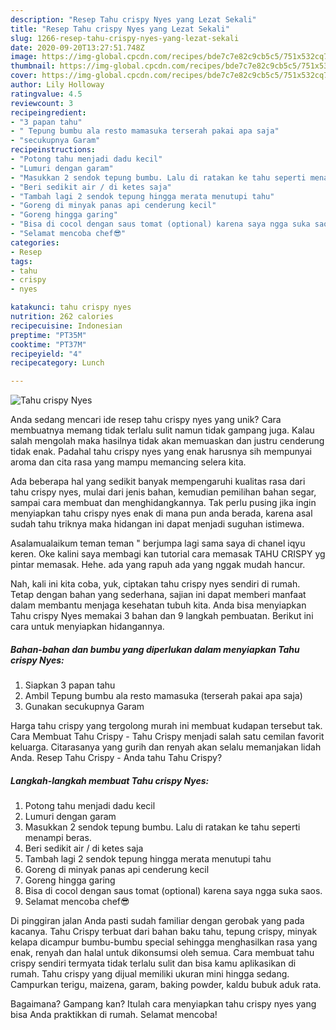 ```yaml
---
description: "Resep Tahu crispy Nyes yang Lezat Sekali"
title: "Resep Tahu crispy Nyes yang Lezat Sekali"
slug: 1266-resep-tahu-crispy-nyes-yang-lezat-sekali
date: 2020-09-20T13:27:51.748Z
image: https://img-global.cpcdn.com/recipes/bde7c7e82c9cb5c5/751x532cq70/tahu-crispy-nyes-foto-resep-utama.jpg
thumbnail: https://img-global.cpcdn.com/recipes/bde7c7e82c9cb5c5/751x532cq70/tahu-crispy-nyes-foto-resep-utama.jpg
cover: https://img-global.cpcdn.com/recipes/bde7c7e82c9cb5c5/751x532cq70/tahu-crispy-nyes-foto-resep-utama.jpg
author: Lily Holloway
ratingvalue: 4.5
reviewcount: 3
recipeingredient:
- "3 papan tahu"
- " Tepung bumbu ala resto mamasuka terserah pakai apa saja"
- "secukupnya Garam"
recipeinstructions:
- "Potong tahu menjadi dadu kecil"
- "Lumuri dengan garam"
- "Masukkan 2 sendok tepung bumbu. Lalu di ratakan ke tahu seperti menampi beras."
- "Beri sedikit air / di ketes saja"
- "Tambah lagi 2 sendok tepung hingga merata menutupi tahu"
- "Goreng di minyak panas api cenderung kecil"
- "Goreng hingga garing"
- "Bisa di cocol dengan saus tomat (optional) karena saya ngga suka saos."
- "Selamat mencoba chef😎"
categories:
- Resep
tags:
- tahu
- crispy
- nyes

katakunci: tahu crispy nyes 
nutrition: 262 calories
recipecuisine: Indonesian
preptime: "PT35M"
cooktime: "PT37M"
recipeyield: "4"
recipecategory: Lunch

---
```



![Tahu crispy Nyes](https://img-global.cpcdn.com/recipes/bde7c7e82c9cb5c5/751x532cq70/tahu-crispy-nyes-foto-resep-utama.jpg)

Anda sedang mencari ide resep tahu crispy nyes yang unik? Cara membuatnya memang tidak terlalu sulit namun tidak gampang juga. Kalau salah mengolah maka hasilnya tidak akan memuaskan dan justru cenderung tidak enak. Padahal tahu crispy nyes yang enak harusnya sih mempunyai aroma dan cita rasa yang mampu memancing selera kita.

Ada beberapa hal yang sedikit banyak mempengaruhi kualitas rasa dari tahu crispy nyes, mulai dari jenis bahan, kemudian pemilihan bahan segar, sampai cara membuat dan menghidangkannya. Tak perlu pusing jika ingin menyiapkan tahu crispy nyes enak di mana pun anda berada, karena asal sudah tahu triknya maka hidangan ini dapat menjadi suguhan istimewa.

Asalamualaikum teman teman &#34; berjumpa lagi sama saya di chanel iqyu keren. Oke kalini saya membagi kan tutorial cara memasak TAHU CRISPY yg pintar memasak. Hehe. ada yang rapuh ada yang nggak mudah hancur.


Nah, kali ini kita coba, yuk, ciptakan tahu crispy nyes sendiri di rumah. Tetap dengan bahan yang sederhana, sajian ini dapat memberi manfaat dalam membantu menjaga kesehatan tubuh kita. Anda bisa menyiapkan Tahu crispy Nyes memakai 3 bahan dan 9 langkah pembuatan. Berikut ini cara untuk menyiapkan hidangannya.

<!--inarticleads1-->

##### Bahan-bahan dan bumbu yang diperlukan dalam menyiapkan Tahu crispy Nyes:

1. Siapkan 3 papan tahu
1. Ambil  Tepung bumbu ala resto mamasuka (terserah pakai apa saja)
1. Gunakan secukupnya Garam


Harga tahu crispy yang tergolong murah ini membuat kudapan tersebut tak. Cara Membuat Tahu Crispy - Tahu Crispy menjadi salah satu cemilan favorit keluarga. Citarasanya yang gurih dan renyah akan selalu memanjakan lidah Anda. Resep Tahu Crispy - Anda tahu Tahu Crispy? 

<!--inarticleads2-->

##### Langkah-langkah membuat Tahu crispy Nyes:

1. Potong tahu menjadi dadu kecil
1. Lumuri dengan garam
1. Masukkan 2 sendok tepung bumbu. Lalu di ratakan ke tahu seperti menampi beras.
1. Beri sedikit air / di ketes saja
1. Tambah lagi 2 sendok tepung hingga merata menutupi tahu
1. Goreng di minyak panas api cenderung kecil
1. Goreng hingga garing
1. Bisa di cocol dengan saus tomat (optional) karena saya ngga suka saos.
1. Selamat mencoba chef😎


Di pinggiran jalan Anda pasti sudah familiar dengan gerobak yang pada kacanya. Tahu Crispy terbuat dari bahan baku tahu, tepung crispy, minyak kelapa dicampur bumbu-bumbu special sehingga menghasilkan rasa yang enak, renyah dan halal untuk dikonsumsi oleh semua. Cara membuat tahu crispy sendiri termyata tidak terlalu sulit dan bisa kamu aplikasikan di rumah. Tahu crispy yang dijual memiliki ukuran mini hingga sedang. Campurkan terigu, maizena, garam, baking powder, kaldu bubuk aduk rata. 

Bagaimana? Gampang kan? Itulah cara menyiapkan tahu crispy nyes yang bisa Anda praktikkan di rumah. Selamat mencoba!
